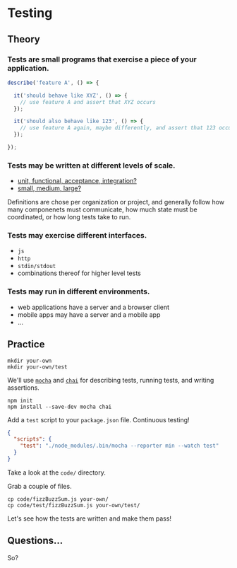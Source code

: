 # Testing

## Theory

### Tests are small programs that exercise a piece of your application.

```javascript
describe('feature A', () => {

  it('should behave like XYZ', () => {
    // use feature A and assert that XYZ occurs
  });

  it('should also behave like 123', () => {
    // use feature A again, maybe differently, and assert that 123 occurs
  });

});
```

### Tests may be written at different levels of scale.

- [unit, functional, acceptance, integration?](http://stackoverflow.com/questions/4904096/whats-the-difference-between-unit-functional-acceptance-and-integration-test/4904533#4904533)
- [small, medium, large?](https://testing.googleblog.com/2010/12/test-sizes.html)

Definitions are chose per organization or project, and generally follow how many componenets must communicate, how much state must be coordinated, or how long tests take to run.

### Tests may exercise different interfaces.

- `js`
- `http`
- `stdin/stdout`
- combinations thereof for higher level tests

### Tests may run in different environments.

- web applications have a server and a browser client
- mobile apps may have a server and a mobile app
- ...

## Practice

```shell
mkdir your-own
mkdir your-own/test
```

We'll use [`mocha`](http://mochajs.org/) and [`chai`](http://chaijs.com/) for describing tests, running tests, and writing assertions.

```shell
npm init
npm install --save-dev mocha chai
```

Add a `test` script to your `package.json` file. Continuous testing!

```json
{
  "scripts": {
    "test": "./node_modules/.bin/mocha --reporter min --watch test"
  }
}
```

Take a look at the `code/` directory.

Grab a couple of files.

```shell
cp code/fizzBuzzSum.js your-own/
cp code/test/fizzBuzzSum.js your-own/test/
```

Let's see how the tests are written and make them pass!

## Questions...

So?